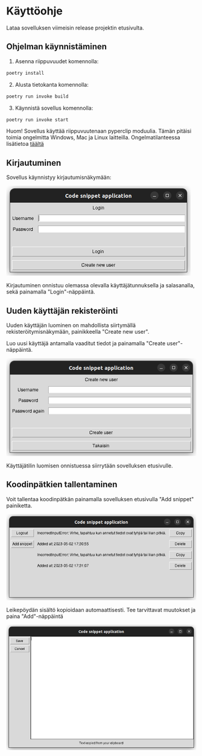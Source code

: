 # Käyttöohje

Lataa sovelluksen viimeisin release projektin etusivulta.

## Ohjelman käynnistäminen

1. Asenna riippuvuudet komennolla:

```bash
poetry install
```

2. Alusta tietokanta komennolla:

```bash
poetry run invoke build
```

3. Käynnistä sovellus komennolla:

```bash
poetry run invoke start
```
Huom!
Sovellus käyttää riippuvuutenaan pyperclip moduulia. Tämän pitäisi toimia ongelmitta Windows, Mac ja Linux laitteilla.
Ongelmatilanteessa lisätietoa [täältä](https://pypi.org/project/pyperclip/)


## Kirjautuminen

Sovellus käynnistyy kirjautumisnäkymään:

![Pakkauskaavio](./kuvat/login.png)


Kirjautuminen onnistuu olemassa olevalla käyttäjätunnuksella ja salasanalla, sekä painamalla "Login"-näppäintä.

## Uuden käyttäjän rekisteröinti

Uuden käyttäjän luominen on mahdollista siirtymällä rekisteröitymisnäkymään, painikkeella "Create new user".

Luo uusi käyttäjä antamalla vaaditut tiedot ja painamalla "Create user"-näppäintä.

![Pakkauskaavio](./kuvat/register.png)


Käyttäjätilin luomisen onnistuessa siirrytään sovelluksen etusivulle.


## Koodinpätkien tallentaminen
Voit tallentaa koodinpätkän painamalla sovelluksen etusivulla "Add snippet" painiketta.

![Pakkauskaavio](./kuvat/frontpage.png)




Leikepöydän sisältö kopioidaan automaattisesti. Tee tarvittavat muutokset ja paina "Add"-näppäintä

![Pakkauskaavio](./kuvat/add_snippet.png)

